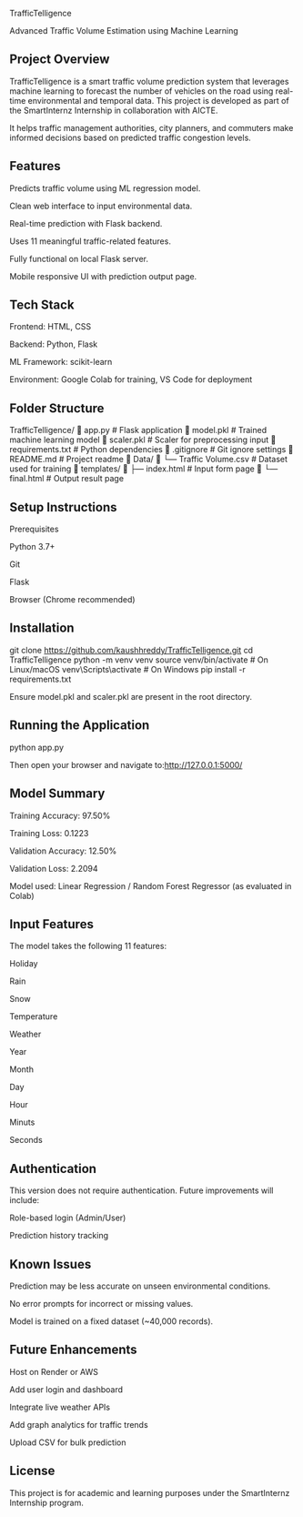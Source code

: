 TrafficTelligence

Advanced Traffic Volume Estimation using Machine Learning

Project Overview
--------------------------------------------------------------
TrafficTelligence is a smart traffic volume prediction system that leverages machine learning to forecast the number of vehicles on the road using real-time environmental and temporal data. This project is developed as part of the SmartInternz Internship in collaboration with AICTE.

It helps traffic management authorities, city planners, and commuters make informed decisions based on predicted traffic congestion levels.

Features
-------------------------------------------------------------
Predicts traffic volume using ML regression model.

Clean web interface to input environmental data.

Real-time prediction with Flask backend.

Uses 11 meaningful traffic-related features.

Fully functional on local Flask server.

Mobile responsive UI with prediction output page.

Tech Stack
------------------------------------------------------------
Frontend: HTML, CSS

Backend: Python, Flask

ML Framework: scikit-learn

Environment: Google Colab for training, VS Code for deployment

Folder Structure
-----------------------------------------------------------
TrafficTelligence/
🔼 app.py                    # Flask application
🔼 model.pkl                 # Trained machine learning model
🔼 scaler.pkl                # Scaler for preprocessing input
🔼 requirements.txt          # Python dependencies
🔼 .gitignore                # Git ignore settings
🔼 README.md                 # Project readme
🔼 Data/
🔼 └— Traffic Volume.csv    # Dataset used for training
🔼 templates/
🔼 ├— index.html            # Input form page
🔼 └— final.html            # Output result page

Setup Instructions
------------------------------------------------------------
Prerequisites

Python 3.7+

Git

Flask

Browser (Chrome recommended)

Installation
-----------------------------------------------------------
git clone https://github.com/kaushhreddy/TrafficTelligence.git
cd TrafficTelligence
python -m venv venv
source venv/bin/activate        # On Linux/macOS
venv\Scripts\activate           # On Windows
pip install -r requirements.txt

Ensure model.pkl and scaler.pkl are present in the root directory.

Running the Application
------------------------------------------------------------
python app.py

Then open your browser and navigate to:http://127.0.0.1:5000/

Model Summary
------------------------------------------------------------
Training Accuracy: 97.50%

Training Loss: 0.1223

Validation Accuracy: 12.50%

Validation Loss: 2.2094

Model used: Linear Regression / Random Forest Regressor (as evaluated in Colab)

Input Features
-------------------------------------------------------------
The model takes the following 11 features:

Holiday

Rain

Snow

Temperature

Weather

Year

Month

Day

Hour

Minuts

Seconds

Authentication
-------------------------------------------------------------------
This version does not require authentication. Future improvements will include:

Role-based login (Admin/User)

Prediction history tracking

Known Issues
---------------------------------------------------------------
Prediction may be less accurate on unseen environmental conditions.

No error prompts for incorrect or missing values.

Model is trained on a fixed dataset (~40,000 records).

Future Enhancements
-------------------------------------------------------------
Host on Render or AWS

Add user login and dashboard

Integrate live weather APIs

Add graph analytics for traffic trends

Upload CSV for bulk prediction

License
-----------------------------------------------------------
This project is for academic and learning purposes under the SmartInternz Internship program.

